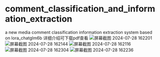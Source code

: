 # comment_classification_and_information_extraction
a new media comment classification information extraction system based on lora_chatglm6b
详细介绍可下载pdf查看
![屏幕截图 2024-07-28 162201](https://github.com/user-attachments/assets/ec8e6984-3a4c-4d66-a848-f188484a3e8e)
![屏幕截图 2024-07-28 162144](https://github.com/user-attachments/assets/afd3d01c-2824-415d-b1b9-39b3582ea525)
![屏幕截图 2024-07-28 162116](https://github.com/user-attachments/assets/7c3a7f32-7b35-4db3-af0f-89dd639abe1a)
![屏幕截图 2024-07-28 162304](https://github.com/user-attachments/assets/99b75812-f591-42aa-a384-88c8d1c7b6b6)
![屏幕截图 2024-07-28 162236](https://github.com/user-attachments/assets/7af989c1-20b3-4477-a361-04394fcb5b0e)
